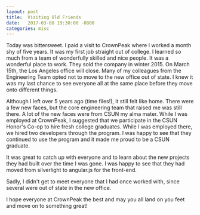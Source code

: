 ```yaml
---
layout: post
title:  Visiting Old Friends
date:   2017-03-08 19:30:00 -0800
categories: misc
---
```


Today was bittersweet. I paid a visit to CrownPeak where I worked a month shy of
five years. It was my first job straight out of college. I learned so much from
a team of wonderfully skilled and nice people. It was a wonderful place to work.
They sold the company in winter 2015. On March 15th, the Los Angeles
office will close. Many of my colleagues from the Engineering Team opted not to
move to the new office out of state. I knew it was my last chance to see
everyone all at the same place before they move onto different things.

Although I left over 5 years ago (time files!), it still felt like home. There
were a few new faces, but the core engineering team that raised me was still
there. A lot of the new faces were from CSUN my alma mater. While I was
employed at CrownPeak, I suggested that we participate in the CSUN Honor's Co-op
to hire fresh college graduates. While I was employed there, we hired two developers
through the program. I was happy to see that they continued to use the program
and it made me proud to be a CSUN graduate.

It was great to catch up with everyone and to learn about the new projects
they had built over the time I was gone. I was happy to see that they had moved
from silverlight to angular.js for the front-end.

Sadly, I didn't get to meet everyone that I had once worked with, since several
were out of state in the new office.

I hope everyone at CrownPeak the best and may you all land on you feet and move on
to something great!
